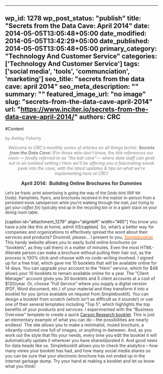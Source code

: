 
---
wp_id: 1278
wp_post_status: "publish" 
title: "Secrets from the Data Cave: April 2014"
date: 2014-05-05T13:05:48+05:00
date_modified: 2014-05-05T13:42:29+05:00
date_published: 2014-05-05T13:05:48+05:00
primary_category: "Technology And Customer Service"
categories: ['Technology And Customer Service'] 
tags: ['social media', 'tools', 'communciation', 'marketing']
seo_title: "secrets from the data cave: april 2014"
seo_meta_description: ""
summary: ""
featured_image_url: "no image"
slug: "secrets-from-the-data-cave-april-2014"
url: "https://www.inciter.io/secrets-from-the-data-cave-april-2014/"
authors: CRC
---

#Content

<p align="center" style="text-align: left;"><span style="color: #808080;"><em>by Ashley Faherty</em></span></p>
<p align="center"><span style="color: #808080;"><i>Welcome to CRC’s monthly series of articles on all things techie:&nbsp;<b>Secrets from the Data Cave</b>! (For those who don’t know, the title references our room — fondly referred to as “the bat cave”— where data staff can geek out in an isolated setting.) Here we’ll be offering you a fascinating sneak peek into the cave, with the latest updates &amp; tips on what we’re implementing here at CRC!</i></span></p>
<p align="center"><span style="color: #333333; font-size: medium;"><b>April 2014: &nbsp;Building Online Brochures for Dummies</b></span></p>
<p align="center" style="text-align: left;"><span style="font-size: small; color: #333333;">Let’s be frank: print advertising is going the way of the Dodo bird (RIP Mr. Dodo).&nbsp;Pamphlets, flyers, and brochures received in the mail(or in-person from a persistent kiosk salesperson while you’re walking through the mall,&nbsp;<i>just trying to get your coffee fix</i>) typically end up in the recycling bin or in a giant stack on your dining room table.</span></p>

[caption id="attachment_1279" align="alignleft" width="465"]
 <span style="color: #333333;">You know you have a pile like this at home, admit it!</span>[/caption]
<span style="color: #333333;">&nbsp;So, what’s a better way for companies and organizations to effectively spread the word about their services and products?</span>
<span style="color: #333333;">_Drumroll, please…_</span>
<span style="color: #333333;">I present to you, <a href="http://www.simplebooklets.com" target="_blank"><span style="color: #ff6600;"><span style="color: #ff6600;">Simplebooklet</span></span></a>. This handy website allows you to easily build online brochures (or “booklets”, as they call them) in a matter of minutes. Even the most HTML-illiterate person can make a brochure without pulling their hair out, as the process is 100% click-and-choose with no code-writing involved.</span>
<span style="color: #333333;">I signed up for a free trial, which gave me 10 booklets that will be available online for 14 days. You can upgrade your account to the “Hero” service, which for $48 allows your 10 booklets to remain available online for a year. The “Client Manager” account gives you 30 booklets and 5 client accounts at a cost of $120/year. Or, choose “Full Service” where you supply a digital version (PDF, Word document, etc.) of your material and they transform it into a booklet for you (price available on request from Simplebooklit).</span>
<span style="color: #333333;">You can design a booklet from scratch (which isn’t as difficult as it sounds!) or use one of their several templates including “Top 5”, which highlights the top benefits of your products and services. I experimented with the “Business Overview” template to create a quick <span style="color: #ff6600;">[Carson Research booklet](http://midd.me/8Ri7)</span>. This is just an elementary example of what you can do – the possibilities are nearly endless! &nbsp;The site allows you to make a minimalist, muted brochure, a vibrantly-colored one full of images, or anything in-between. And, as you work out the style that fits your needs, every time you edit the booklet it will automatically update it wherever you have shared/posted it.</span>
<span style="color: #333333;">And good news for data heads like us. Simplebooklit allows you to check the analytics – how many views your booklet has had, and how many social media shares so you can be sure that your electronic brochure has not ended up in the internet garbage dump. </span>
<span style="color: #333333;">Try your hand at making a booklet and let us know what you think!</span>


